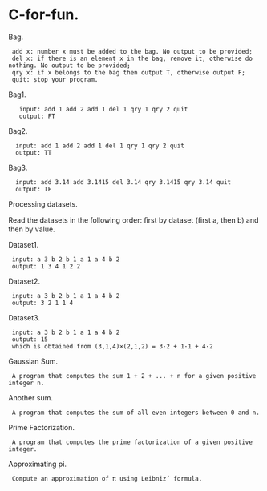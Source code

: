 # C-for-fun.
Bag.

     add x: number x must be added to the bag. No output to be provided;
     del x: if there is an element x in the bag, remove it, otherwise do nothing. No output to be provided; 
     qry x: if x belongs to the bag then output T, otherwise output F;
     quit: stop your program.
     
Bag1.  

       input: add 1 add 2 add 1 del 1 qry 1 qry 2 quit
       output: FT
       
Bag2. 

      input: add 1 add 2 add 1 del 1 qry 1 qry 2 quit 
      output: TT
      
Bag3. 
     
      input: add 3.14 add 3.1415 del 3.14 qry 3.1415 qry 3.14 quit 
      output: TF
Processing datasets.

Read the datasets in the following order: ﬁrst by dataset (ﬁrst a, then b) and then by value.

Dataset1.

     input: a 3 b 2 b 1 a 1 a 4 b 2 
     output: 1 3 4 1 2 2
Dataset2.

     input: a 3 b 2 b 1 a 1 a 4 b 2 
     output: 3 2 1 1 4 
Dataset3.
          
     input: a 3 b 2 b 1 a 1 a 4 b 2 
     output: 15
     which is obtained from (3,1,4)×(2,1,2) = 3·2 + 1·1 + 4·2

Gaussian Sum. 

     A program that computes the sum 1 + 2 + ... + n for a given positive integer n.

Another sum. 

     A program that computes the sum of all even integers between 0 and n. 

Prime Factorization. 

     A program that computes the prime factorization of a given positive integer.

Approximating pi. 

     Compute an approximation of π using Leibniz’ formula.
